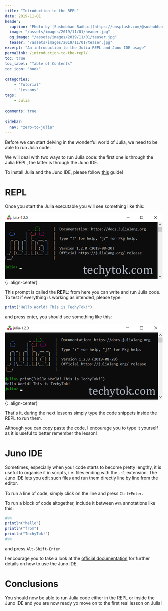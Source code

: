 ```yaml
---
title: "Introduction to the REPL"
date: 2019-11-01
header:
  caption: "Photo by [Sushobhan Badhai](https://unsplash.com/@sushobhan) on [Unsplash](https://unsplash.com)"
  image: "/assets/images/2019/11/01/header.jpg"
  og_image: "/assets/images/2019/11/01/teaser.jpg"
  teaser: "/assets/images/2019/11/01/teaser.jpg"
excerpt: "An introduction to the Julia REPL and Juno IDE usage"
permalink: /introduction-to-the-repl/
toc: true
toc_label: "Table of Contents"
toc_icon: "book"

categories:
    - "Tutorial"
    - "Lessons"
tags:
    - Julia

comments: true

sidebar:
  nav: "zero-to-julia"
---
```




Before we can start delving in the wonderful world of Julia, we need to be able to run Julia code.

We will deal with two ways to run Julia code: the first one is through the Julia REPL, the latter is through the Juno IDE.

To install Julia and the Juno IDE, please follow [this]( https://techytok.com/atom-and-juno-setup-for-julia/ ) guide!

# REPL

Once you start the Julia executable you will see something like this:

![image-center](/assets/images/2019/11/01/REPL.png){: .align-center}

This prompt is called the **REPL**: from here you can write and run Julia code. To test if everything is working as intended, please type:

```julia
print("Hello World! This is TechyTok!")
```

and press enter, you should see something like this:

![image-center](/assets/images/2019/11/01/hello.png){: .align-center}

That's it, during the next lessons simply type the code snippets inside the REPL to run them.

Although you can copy paste the code, I encourage you to type it yourself as it is useful to better remember the lesson!

# Juno IDE

Sometimes, especially when your code starts to become pretty lengthy, it is useful to organise it in scripts, i.e. files ending with the `.jl` extension. The Juno IDE lets you edit such files and run them directly line by line from the editor.

To run a line of code, simply click on the line and press `Ctrl+Enter`.

To run a block of code altogether, include it between `#%%` annotations like this:

``` julia
#%%
println("hello")
println("from")
println("TechyTok!")
#%%
```

and press `Alt-Shift-Enter `.

I encourage you to take a look at the [official documentation]( https://docs.junolab.org/latest/man/basic_usage/ ) for further details on how to use the Juno IDE.

# Conclusions

You should now be able to run Julia code either in the REPL or inside the Juno IDE and you are now ready yo move on to the first real lesson on Julia!
